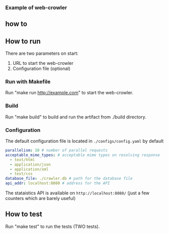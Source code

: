 ### Example of web-crowler

## how to 

## How to run

There are two parameters on start:
 1. URL to start the web-crowler
 2. Configuration file (optional)

### Run with Makefile
Run "make run <http://example.com>" to start the web-crowler.
### Build
Run "make build" to build and run the artifact from ./build directory.
### Configuration
The default configuration file is located in `./configs/config.yaml` by default
```yaml
parallelism: 10 # number of parallel requests
acceptable_mime_types: # acceptable mime types on resolving response
  - text/html
  - application/json
  - application/xml
  - text/css
database_file: ./crawler.db # path for the database file
api_addr: localhost:8080 # address for the API
```

The stataistics API is available on `http://localhost:8080/` (just a few counters which are barely useful)

## How to test
Run "make test" to run the tests (TWO tests). 


